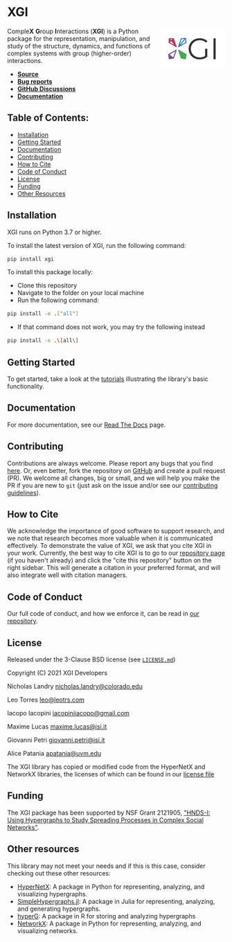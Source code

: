 # XGI
<img src='logo/logo.svg' width='150px' align="right" style="float:right;margin-left:10pt"></img>
Comple**X** **G**roup **I**nteractions (**XGI**) is a Python package for the representation, manipulation, and study of the structure, dynamics, and functions of complex systems with group (higher-order) interactions.

* [**Source**](../../)
* [**Bug reports**](../../issues)
* [**GitHub Discussions**](../../discussions)
* [**Documentation**](https://xgi.readthedocs.io/en/latest/)

## Table of Contents:
  - [Installation](#installation)
  - [Getting Started](#getting-started)
  - [Documentation](#documentation)
  - [Contributing](#contributing)
  - [How to Cite](#how-to-cite)
  - [Code of Conduct](#code-of-conduct)
  - [License](#license)
  - [Funding](#funding)
  - [Other Resources](#other-resources)

## Installation
XGI runs on Python 3.7 or higher.

To install the latest version of XGI, run the following command:
```sh
pip install xgi
```

To install this package locally:
* Clone this repository
* Navigate to the folder on your local machine
* Run the following command:
```sh
pip install -e .["all"]
```
* If that command does not work, you may try the following instead
````zsh
pip install -e .\[all\]
````

## Getting Started

To get started, take a look at the [tutorials](/tutorials/) illustrating the library's basic functionality.

## Documentation

For more documentation, see our [Read The Docs](https://xgi.readthedocs.io/en/latest/) page.

## Contributing
Contributions are always welcome. Please report any bugs that you find [here](../../issues). Or, even better, fork the repository on [GitHub](../../) and create a pull request (PR). We welcome all changes, big or small, and we will help you make the PR if you are new to `git` (just ask on the issue and/or see our [contributing guidelines](CONTRIBUTING.md)).

## How to Cite

We acknowledge the importance of good software to support research, and we note
that research becomes more valuable when it is communicated effectively. To
demonstrate the value of XGI, we ask that you cite XGI in your work.
Currently, the best way to cite XGI is to go to our
[repository page](../../) (if you haven't already) and
click the "cite this repository" button on the right sidebar. This will generate
a citation in your preferred format, and will also integrate well with citation managers.

## Code of Conduct

Our full code of conduct, and how we enforce it, can be read in [our repository](CODE_OF_CONDUCT.md).

## License
Released under the 3-Clause BSD license (see [`LICENSE.md`](LICENSE.md))

Copyright (C) 2021 XGI Developers

Nicholas Landry <nicholas.landry@colorado.edu>

Leo Torres <leo@leotrs.com>

Iacopo Iacopini <iacopiniiacopo@gmail.com>

Maxime Lucas <maxime.lucas@isi.it>

Giovanni Petri <giovanni.petri@isi.it>

Alice Patania <apatania@uvm.edu>

The XGI library has copied or modified code from the HyperNetX and NetworkX libraries, the licenses of which can be found in our [license file](LICENSE.md)

## Funding
The XGI package has been supported by NSF Grant 2121905, ["HNDS-I: Using Hypergraphs to Study Spreading Processes in Complex Social Networks"](https://www.nsf.gov/awardsearch/showAward?AWD_ID=2121905).

## Other resources
This library may not meet your needs and if this is this case, consider checking out these other resources:
* [HyperNetX](https://pnnl.github.io/HyperNetX): A package in Python for representing, analyzing, and visualizing hypergraphs.
* [SimpleHypergraphs.jl](https://pszufe.github.io/SimpleHypergraphs.jl/v0.1/): A package in Julia for representing, analyzing, and generating hypergraphs.
* [hyperG](https://cran.r-project.org/web/packages/HyperG/index.html): A package in R for storing and analyzing hypergraphs
* [NetworkX](https://networkx.org/): A package in Python for representing, analyzing, and visualizing networks.
